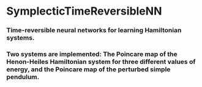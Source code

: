 # SymplecticTimeReversibleNN
### Time-reversible neural networks for learning Hamiltonian systems.

### Two systems are implemented: The Poincare map of the Henon-Heiles Hamiltonian system for three different values of energy, and the Poincare map of the perturbed simple pendulum.
